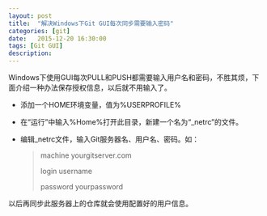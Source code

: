 ```yaml
---
layout: post
title:  "解决Windows下Git GUI每次同步需要输入密码"
categories: [git]
date:   2015-12-20 16:30:00
tags: [Git GUI]
description: 
---
```


Windows下使用GUI每次PULL和PUSH都需要输入用户名和密码，不胜其烦，下面介绍一种办法保存授权信息，以后就不用输入了。

<!--more-->

* 添加一个HOME环境变量，值为%USERPROFILE%
* 在“运行”中输入%Home%打开此目录，新建一个名为“_netrc”的文件。
* 编辑_netrc文件，输入Git服务器名、用户名、密码。如：

    > machine yourgitserver.com
    >
    > login username
    >
    > password yourpassword


以后再同步此服务器上的仓库就会使用配置好的用户信息。